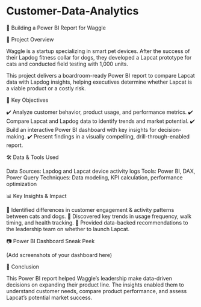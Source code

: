 # Customer-Data-Analytics

🐾 Building a Power BI Report for Waggle

📌 Project Overview

Waggle is a startup specializing in smart pet devices. After the success of their Lapdog fitness collar for dogs, they developed a Lapcat prototype for cats and conducted field testing with 1,000 units.

This project delivers a boardroom-ready Power BI report to compare Lapcat data with Lapdog insights, helping executives determine whether Lapcat is a viable product or a costly risk.

🎯 Key Objectives

✔️ Analyze customer behavior, product usage, and performance metrics.
✔️ Compare Lapcat and Lapdog data to identify trends and market potential.
✔️ Build an interactive Power BI dashboard with key insights for decision-making.
✔️ Present findings in a visually compelling, drill-through-enabled report.

🛠️ Data & Tools Used

Data Sources: Lapdog and Lapcat device activity logs
Tools: Power BI, DAX, Power Query
Techniques: Data modeling, KPI calculation, performance optimization

📊 Key Insights & Impact

🔹 Identified differences in customer engagement & activity patterns between cats and dogs.
🔹 Discovered key trends in usage frequency, walk timing, and health tracking.
🔹 Provided data-backed recommendations to the leadership team on whether to launch Lapcat.

📷 Power BI Dashboard Sneak Peek

(Add screenshots of your dashboard here)

🚀 Conclusion

This Power BI report helped Waggle’s leadership make data-driven decisions on expanding their product line. The insights enabled them to understand customer needs, compare product performance, and assess Lapcat’s potential market success.

